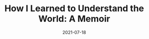 ---
title: "How I Learned to Understand the World: A Memoir"
date: 2021-07-18
tags: ['Fiction']
categories: ['Books']
has_text: False
---